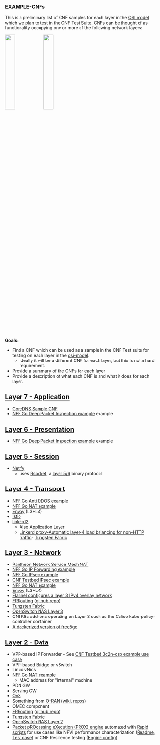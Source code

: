 ### EXAMPLE-CNFs

This is a preliminary list of CNF samples for each layer in the [OSI model](https://www.osi-model.com/presentation-layer/) which we plan to test in the CNF Test Suite. CNFs can be thought of as functionality occupying one or more of the following network layers:

<img src="https://upload.wikimedia.org/wikipedia/commons/thumb/8/8d/OSI_Model_v1.svg/440px-OSI_Model_v1.svg.png" width="25%" height="25%"><img src="https://cnf-test-suite.s3-us-west-2.amazonaws.com/inet-protocol.png" width="25%" height="25%">

**Goals:**

- Find a CNF which can be used as a sample in the CNF Test suite for testing on each layer in the [osi-model](https://www.osi-model.com/presentation-layer/).
  - Ideally it will be a different CNF for each layer, but this is not a hard requirement.
- Provide a summary of the CNFs for each layer
- Provide a description of what each CNF is and what it does for each layer.

## [Layer 7 - Application](https://en.wikipedia.org/wiki/Application_layer)

- [CoreDNS Sample CNF](https://github.com/cncf/cnf-testsuite/tree/main/sample-cnfs/sample-coredns-cnf)
- [NFF Go Deep Packet Inspection example](https://github.com/intel-go/nff-go/tree/master/examples/dpi) example

## [Layer 6 - Presentation](https://en.wikipedia.org/wiki/Presentation_layer)

- [NFF Go Deep Packet Inspection example](https://github.com/intel-go/nff-go/tree/master/examples/dpi) example

## [Layer 5 - Session](https://en.wikipedia.org/wiki/Session_layer)

- [Netify](https://www.netifi.com/getstarted-kubernetes)
  - uses [Rsocket](https://github.com/rsocket/rsocket-go), a [layer 5/6](https://medium.com/netifi/differences-between-grpc-and-rsocket-e736c954e60) binary protocol

## [Layer 4 - Transport](https://en.wikipedia.org/wiki/Transport_layer)

- [NFF Go Anti DDOS example](https://github.com/intel-go/nff-go/tree/master/examples/antiddos)
- [NFF Go NAT example](https://github.com/intel-go/nff-go-nat)
- [Envoy](https://www.envoyproxy.io/) (L3+L4)
- [Istio](https://github.com/istio/istio)
- [linkerd2](https://github.com/linkerd/linkerd2)
  - Also Application Layer
  - [Linkerd proxy-Automatic layer-4 load balancing for non-HTTP traffic](https://linkerd.io/2/reference/architecture/#proxy)- [Tungsten Fabric](https://tungsten.io/)

## [Layer 3 - Network](https://en.wikipedia.org/wiki/Network_layer)

- [Pantheon Network Service Mesh NAT](example-cnfs/pantheon-nsm-nat/README.md)
- [NFF Go IP Forwarding example](https://github.com/intel-go/nff-go/tree/master/examples/forwarding)
- [NFF Go IPsec example](https://github.com/intel-go/nff-go/tree/master/examples/ipsec)
- [CNF Testbed IPsec example](https://github.com/cncf/cnf-testbed/tree/master/examples/use_case/ipsec)
- [NFF Go NAT example](https://github.com/intel-go/nff-go-nat)
- [Envoy](https://www.envoyproxy.io/) (L3+L4)
- [Flannel configures a layer 3 IPv4 overlay network](https://rancher.com/blog/2019/2019-03-21-comparing-kubernetes-cni-providers-flannel-calico-canal-and-weave/)
- [FRRouting](https://frrouting.org/) ([github repo](https://github.com/FRRouting/frr))
- [Tungsten Fabric](https://tungsten.io/)
- [OpenSwitch NAS Layer 3](https://github.com/open-switch/opx-nas-l3)
- CNI K8s add-ons operating on Layer 3 such as the Calico kube-policy-controller container
- [A dockerized version of free5gc](https://github.com/free5gc/free5gc-compose/)

## [Layer 2 - Data](https://en.wikipedia.org/wiki/Data_link_layer)

- VPP-based IP Forwarder - See [CNF Testbed 3c2n-csp example use case](https://github.com/cncf/cnf-testbed/tree/master/examples/use_case/3c2n-csp)
- VPP-based Bridge or vSwitch
- Linux vNics
- [NFF Go NAT example](https://github.com/intel-go/nff-go-nat)
  - MAC address for "internal" machine
- PDN GW
- Serving GW
- [OvS](http://www.openvswitch.org/)
- Something from [O-RAN](https://o-ran-sc.org/) ([wiki](https://wiki.o-ran-sc.org/display/ORAN), [repos](https://gerrit.o-ran-sc.org/r/admin/repos))
- OMEC component
- [FRRouting](https://frrouting.org/) ([github repo](https://github.com/FRRouting/frr))
- [Tungsten Fabric](https://tungsten.io/)
- [OpenSwitch NAS Layer 2](https://github.com/open-switch/opx-nas-l2)
- [Packet pROcessing eXecution (PROX) engine](https://wiki.opnfv.org/pages/viewpage.action?pageId=12387840) automated with [Rapid scripts](https://git.opnfv.org/samplevnf/tree/VNFs/DPPD-PROX/helper-scripts/rapid) for use cases like NFVI performance characterization ([Readme](https://git.opnfv.org/samplevnf/tree/VNFs/DPPD-PROX/helper-scripts/rapid/README.k8s), [Test case](https://git.opnfv.org/samplevnf/tree/VNFs/DPPD-PROX/helper-scripts/rapid/basicrapid.test)) or CNF Resilience testing ([Engine config](https://git.opnfv.org/samplevnf/tree/VNFs/DPPD-PROX/helper-scripts/rapid/impair.cfg))
